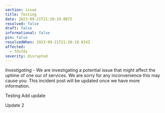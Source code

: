 ```yaml
---
section: issue
title: Testing
date: 2023-09-21T21:20:19.007Z
resolved: false
draft: false
informational: false
pin: false
resolvedWhen: 2023-09-21T21:20:19.014Z
affected:
  - fdsfds
severity: disrupted
---
```

*Investigating* - We are investigating a potential issue that might affect the uptime of one our of services. We are sorry for any inconvenience this may cause you. This incident post will be updated once we have more information.

T﻿esting Add update





U﻿pdate 2